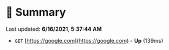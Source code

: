 # 📖 Summary
Last updated: **6/16/2021, 5:37:44 AM**

- `GET` [https://google.com](https://google.com) - **Up** (139ms)
